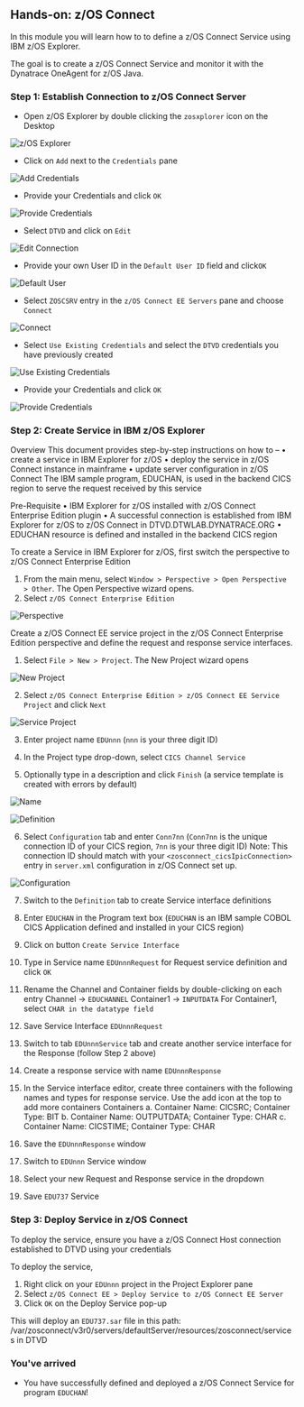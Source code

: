 ## Hands-on: z/OS Connect

In this module you will learn how to to define a z/OS Connect Service using IBM z/OS Explorer.

The goal is to create a z/OS Connect Service and monitor it with the Dynatrace OneAgent for z/OS Java.


### Step 1: Establish Connection to z/OS Connect Server
- Open z/OS Explorer by double clicking the `zosxplorer` icon on the Desktop

![z/OS Explorer](../../assets/images/zosexplorer.png)

- Click on `Add` next to the `Credentials` pane

![Add Credentials](../../assets/images/Add_Credentials.png)

- Provide your Credentials and click `OK`

![Provide Credentials](../../assets/images/Provide_Credentials.png)

- Select `DTVD` and click on `Edit`

![Edit Connection](../../assets/images/Edit_Connection.png)

- Provide your own User ID in the `Default User ID` field and click`OK`

![Default User](../../assets/images/Change_DefaultUser.png)

- Select `ZOSCSRV` entry in the `z/OS Connect EE Servers` pane and choose `Connect`

![Connect](../../assets/images/Connect_ZOSSRV.png)

- Select `Use Existing Credentials` and select the `DTVD` credentials you have previously created

![Use Existing Credentials](../../assets/images/Signon_ZOSSRV.png)
   
- Provide your Credentials and click `OK`

![Provide Credentials](../../assets/images/Signon.png)
   
   
### Step 2: Create Service in IBM z/OS Explorer

Overview
This document provides step-by-step instructions on how to – 
•	create a service in IBM Explorer for z/OS 
•	deploy the service in z/OS Connect instance in mainframe
•	update server configuration in z/OS Connect
The IBM sample program, EDUCHAN, is used in the backend CICS region to serve the request received by this service

Pre-Requisite
•	IBM Explorer for z/OS installed with z/OS Connect Enterprise Edition plugin
•	A successful connection is established from IBM Explorer for z/OS to z/OS Connect in DTVD.DTWLAB.DYNATRACE.ORG
•	EDUCHAN resource is defined and installed in the backend CICS region

To create a Service in IBM Explorer for z/OS, first switch the perspective to z/OS Connect Enterprise Edition
1.	From the main menu, select `Window > Perspective > Open Perspective > Other`. The Open Perspective wizard opens.
2.	Select `z/OS Connect Enterprise Edition`

![Perspective](../../assets/images/perspective.png)

Create a z/OS Connect EE service project in the z/OS Connect Enterprise Edition perspective and define the request and response service interfaces.
1.	Select `File > New > Project`. The New Project wizard opens

![New Project](../../assets/images/newproject.png)

2.	Select `z/OS Connect Enterprise Edition > z/OS Connect EE Service Project` and click `Next`

![Service Project](../../assets/images/serviceproject.png)

3.	Enter project name `EDUnnn` (`nnn` is your three digit ID)

4.	In the Project type drop-down, select `CICS Channel Service` 

5.	Optionally type in a description and click `Finish` (a service template is created with errors by default)

![Name](../../assets/images/projectname.png)

![Definition](../../assets/images/Definition.png)

6.	Select `Configuration` tab and enter `Conn7nn` (`Conn7nn` is the unique connection ID of your CICS region, `7nn` is your three digit ID) 
Note: This connection ID should match with your `<zosconnect_cicsIpicConnection>` entry in `server.xml` configuration in z/OS Connect set up. 

![Configuration](../../assets/images/Configuration.png)

7.	Switch to the `Definition` tab to create Service interface definitions

8.	Enter `EDUCHAN` in the Program text box (`EDUCHAN` is an IBM sample COBOL CICS Application defined and installed in your CICS region)

9.	Click on button `Create Service Interface`

10.	Type in Service name `EDUnnnRequest` for Request service definition and click `OK`

11.	Rename the Channel and Container fields by double-clicking on each entry
Channel -> `EDUCHANNEL`
Container1 -> `INPUTDATA`
For Container1, select `CHAR in the datatype field`

12.	Save Service Interface `EDUnnnRequest`

13.	Switch to tab `EDUnnnService` tab and create another service interface for the Response (follow Step 2 above)

14.	Create a response service with name `EDUnnnResponse`

15.	In the Service interface editor, create three containers with the following names and types for response service. Use the add icon at the top to add more containers
Containers
a.	Container Name: CICSRC; Container Type:  BIT
b.	Container Name: OUTPUTDATA; Container Type: CHAR
c.	Container Name: CICSTIME; Container Type: CHAR

16.	Save the `EDUnnnResponse` window

17.	Switch to `EDUnnn` Service window

18.	Select your new Request and Response service in the dropdown

19.	Save `EDU737` Service

### Step 3: Deploy Service in z/OS Connect

To deploy the service, ensure you have a z/OS Connect Host connection established to DTVD using your credentials

To deploy the service,
1.	Right click on your `EDUnnn` project in the Project Explorer pane
2.	Select `z/OS Connect EE > Deploy Service to z/OS Connect EE Server`
3.	Click `OK` on the Deploy Service pop-up

This will deploy an `EDU737.sar` file in this path: /var/zosconnect/v3r0/servers/defaultServer/resources/zosconnect/services in DTVD

### You've arrived
- You have successfully defined and deployed a z/OS Connect Service for program `EDUCHAN`! 





